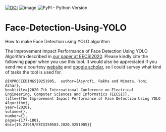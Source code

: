 [![DOI](https://zenodo.org/badge/DOI/10.5281/zenodo.5528403.svg)](https://doi.org/10.5281/zenodo.5528403)
![image](https://visitor-badge.laobi.icu/badge?page_id=asyrofist/Face_Detection_Using_YOLO)
![PyPI - Python Version](https://img.shields.io/badge/python-3.7.0-blue.svg)

# Face-Detection-Using-YOLO
How to make Face Detection using YOLO algorithm

The Improvement Impact Performance of Face Detection Using YOLO Algorithm described in [our paper at EECSI2020](https://ieeexplore.ieee.org/document/9251905). Please kindly cite the following paper when you use this tool. It would also be appreciated if you send me a courtesy [website](http://rakha.asyrofi.com/) and [google scholar](https://scholar.google.com/citations?user=WN9T5UUAAAAJ&hl=id&oi=ao), so I could survey what kind of tasks the tool is used for. 
```
@INPROCEEDINGS{9251905,  author={Asyrofi, Rakha and Winata, Yoni Azhar},  
booktitle={2020 7th International Conference on Electrical Engineering, Computer Sciences and Informatics (EECSI)},   
title={The Improvement Impact Performance of Face Detection Using YOLO Algorithm},   
year={2020},  
volume={},  
number={},  
pages={177-180},  
doi={10.23919/EECSI50503.2020.9251905}}
```
